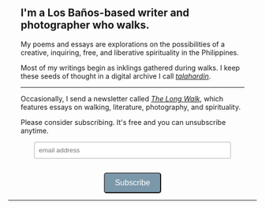 <div style="margin: 0 auto; max-width: 600px; width: 90%; text-align: left; box-sizing: border-box;">

## I'm a Los Baños-based writer and photographer who walks.

My poems and essays are explorations on the possibilities of a creative, inquiring, free, and liberative spirituality in the Philippines.

Most of my writings begin as inklings gathered during walks. I keep these seeds of thought in a digital archive I call _[talahardin](https://talahardin.vinceimbat.com/)_.

---

Occasionally, I send a newsletter called _*[The Long Walk](tlw)*_, which features essays on walking, literature, photography, and spirituality.

Please consider subscribing. It's free and you can unsubscribe anytime.

<form method="post" action="https://listmonk.lawak.ph/subscription/form" class="listmonk-form">
  <div style="text-align: center;">
  <input type="hidden" name="nonce" />
  <input type="hidden" name="l" value="4ea6395a-bea5-414a-a563-47e28c373333" />
  <p><input type="email" name="email" required placeholder="email address" style="width: 100%; max-width: 400px; border: 2px solid lightgray; padding: 8px; border-radius: 4px;"></p>
  <div style="display: inline-block;">
    <div class="h-captcha" data-sitekey="3da8d39e-effe-4136-b7a4-846adbf21414"></div>
  </div>

  <script src="https://js.hcaptcha.com/1/api.js" async defer></script>

  <p>
  <input type="submit" value="Subscribe" style="background-color: #7b97aa; color: white; padding: 10px 20px; font-size: 16px; border-radius: 5px;">
  </p>

  </div>
</form>
</div>

---
